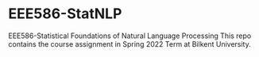 # EEE586-StatNLP
EEE586-Statistical Foundations of Natural Language Processing
This repo contains the course assignment in Spring 2022 Term at Bilkent University.

